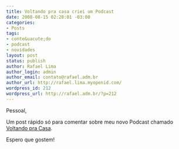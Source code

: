 ```yaml
---
title: Voltando pra casa criei um Podcast
date: 2008-08-15 02:28:01 -03:00
categories:
- Posts
tags:
- conte&uacute;do
- podcast
- novidades
layout: post
status: publish
author: Rafael Lima
author_login: admin
author_email: contato@rafael.adm.br
author_url: http://rafael.lima.myopenid.com/
wordpress_id: 212
wordpress_url: http://rafael.adm.br/?p=212
---
```


Pessoal,

Um post r&aacute;pido s&oacute; para comentar sobre meu novo Podcast chamado <a href="http://rafael.adm.br/voltandopracasa">Voltando pra Casa</a>.

Espero que gostem!
